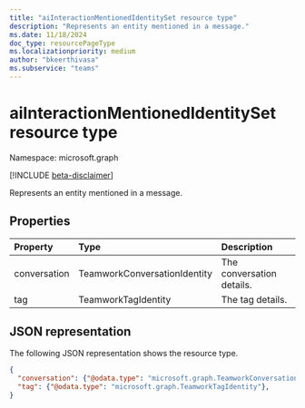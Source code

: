 ```yaml
---
title: "aiInteractionMentionedIdentitySet resource type"
description: "Represents an entity mentioned in a message."
ms.date: 11/18/2024
doc_type: resourcePageType
ms.localizationpriority: medium
author: "bkeerthivasa"
ms.subservice: "teams"
---
```


# aiInteractionMentionedIdentitySet resource type

Namespace: microsoft.graph

[!INCLUDE [beta-disclaimer](../../includes/beta-disclaimer.md)]

Represents an entity mentioned in a message.

## Properties

| Property   | Type | Description |
|:---------------|:--------|:----------|
| conversation | TeamworkConversationIdentity | The conversation details. |
| tag | TeamworkTagIdentity | The tag details. |

## JSON representation

The following JSON representation shows the resource type.

<!--{
  "blockType": "resource",
  "optionalProperties": [],
  "keyProperty": "id",
  "baseType": "microsoft.graph.entity",
  "@odata.type": "microsoft.graph.aiInteractionMentionedIdentitySet"
}-->

```json
{
  "conversation": {"@odata.type": "microsoft.graph.TeamworkConversationIdentity"},
  "tag": {"@odata.type": "microsoft.graph.TeamworkTagIdentity"},
}
```
